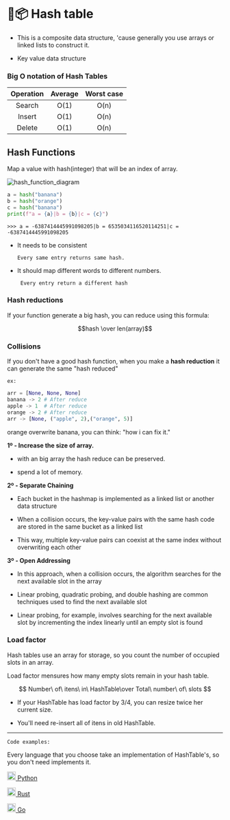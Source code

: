 # 🔑📦 Hash table

- This is a composite data structure, 'cause generally you use arrays or linked lists to construct it.

- Key value data structure

### Big O notation of Hash Tables

| Operation | Average | Worst case |
| :-------: | :-----: | :--------: |
|  Search   |  O(1)   |    O(n)    |
|  Insert   |  O(1)   |    O(n)    |
|  Delete   |  O(1)   |    O(n)    |

## Hash Functions

Map a value with hash(integer) that will be an index of array.

![hash_function_diagram](https://khalilstemmler.com/img/blog/data-structures/hash-tables/hash-table.png)

```python
a = hash("banana")
b = hash("orange")
c = hash("banana")
print(f"a = {a}|b = {b}|c = {c}")
```

`>>> a = -6387414445991098205|b = 6535034116520114251|c = -6387414445991098205
`

- It needs to be consistent

  `Every same entry returns same hash.`

- It should map different words to different numbers.

  ` Every entry return a different hash`

<!-- ```python

has_function("banana")

[("banana", 12), ("orange", 6), ("egg", 3)]
``` -->

### Hash reductions

If your function generate a big hash, you can reduce using this formula:

$$hash \over len(array)$$

### Collisions

If you don't have a good hash function,
when you make a **hash reduction** it can generate the same "hash reduced"

`ex:`

```python
arr = [None, None, None]
banana -> 2 # After reduce
apple -> 1  # After reduce
orange -> 2 # After reduce
arr -> [None, ("apple", 2),("orange", 5)]
```

orange overwrite banana, you can think: "how i can fix it."

**1º - Increase the size of array.**

- with an big array the hash reduce can be preserved.

- spend a lot of memory.

**2º - Separate Chaining**

- Each bucket in the hashmap is implemented as a linked list or another data structure

- When a collision occurs, the key-value pairs with the same hash code are stored in the same bucket as a linked list

- This way, multiple key-value pairs can coexist at the same index without overwriting each other

**3º - Open Addressing**

- In this approach, when a collision occurs, the algorithm searches for the next available slot in the array

- Linear probing, quadratic probing, and double hashing are common techniques used to find the next available slot

- Linear probing, for example, involves searching for the next available slot by incrementing the index linearly until an empty slot is found

### Load factor

Hash tables use an array for storage, so you count the number of occupied slots in an array.

Load factor mensures how many empty slots remain in your hash table.

$$ Number\ of\ itens\ in\ HashTable\over Total\ number\ of\ slots $$

- If your HashTable has load factor by 3/4, you can resize twice her current size.

- You'll need re-insert all of itens in old HashTable.

---

`Code examples:`

Every language that you choose take an implementation of HashTable's, so you don't need implements it.

[<img src="https://cdn.jsdelivr.net/gh/devicons/devicon/icons/python/python-original.svg" width="20px" />
Python](./python/main.py)

[<img src="https://cdn.jsdelivr.net/gh/devicons/devicon/icons/rust/rust-plain.svg" width="20px"/>
Rust](./rust/src/lib.rs)

[<img src="https://cdn.jsdelivr.net/gh/devicons/devicon/icons/go/go-original.svg" width="20px"/>
Go](./go/main.go)
